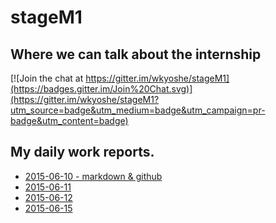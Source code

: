 # stageM1

## Where we can talk about the internship
[![Join the chat at https://gitter.im/wkyoshe/stageM1](https://badges.gitter.im/Join%20Chat.svg)](https://gitter.im/wkyoshe/stageM1?utm_source=badge&utm_medium=badge&utm_campaign=pr-badge&utm_content=badge)

## My daily work reports.

- [2015-06-10 - markdown & github](report/2015-06-10.md)
- [2015-06-11](report/2015-06-11.md)
- [2015-06-12](report/2015-06-12.md)
- [2015-06-15](report/2015-06-15.md)
